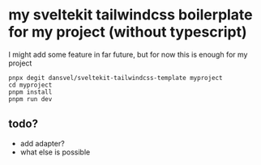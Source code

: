 # my sveltekit tailwindcss boilerplate for my project (without typescript)

I might add some feature in far future, but for now this is enough for my project

```
pnpx degit dansvel/sveltekit-tailwindcss-template myproject
cd myproject
pnpm install
pnpm run dev
```

## todo?

- add adapter?
- what else is possible

